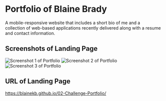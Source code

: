 # Portfolio of Blaine Brady

A mobile-responsive website that includes a short bio of me and a collection of web-based applications recently delivered along with a resume and contact information.

## Screenshots of Landing Page
![Screenshot 1 of Portfolio](https://user-images.githubusercontent.com/18688891/169705184-67490bb2-56b2-4528-95f2-3170014863ea.png)
![Screenshot 2 of Portfolio](https://user-images.githubusercontent.com/18688891/169705198-67b7800f-9aa2-416b-9d30-6bc3e1f9156a.png)
![Screenshot 3 of Portfolio](https://user-images.githubusercontent.com/18688891/169705204-910c69af-c45f-426e-a31a-fa120f62917e.png)

## URL of Landing Page
https://blainekb.github.io/02-Challenge-Portfolio/
